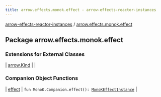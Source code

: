 ```yaml
---
title: arrow.effects.monok.effect - arrow-effects-reactor-instances
---
```


[arrow-effects-reactor-instances](../index.html) / [arrow.effects.monok.effect](./index.html)

## Package arrow.effects.monok.effect

### Extensions for External Classes

| [arrow.Kind](arrow.-kind/index.html) |  |

### Companion Object Functions

| [effect](effect.html) | `fun MonoK.Companion.effect(): `[`MonoKEffectInstance`](../arrow.effects/-mono-k-effect-instance/index.html) |

